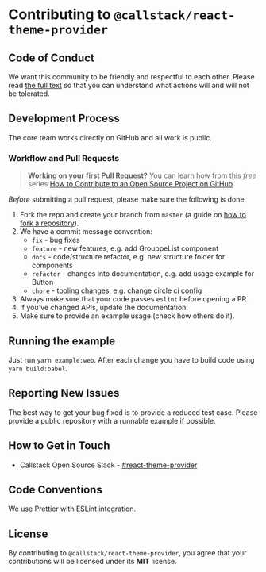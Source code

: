 # Contributing to `@callstack/react-theme-provider`

## Code of Conduct

We want this community to be friendly and respectful to each other. Please read [the full text](/CODE_OF_CONDUCT.md) so that you can understand what actions will and will not be tolerated.

## Development Process

The core team works directly on GitHub and all work is public.

### Workflow and Pull Requests

> **Working on your first Pull Request?** 
You can learn how from this *free* series [How to Contribute to an Open Source Project on GitHub](https://egghead.io/series/how-to-contribute-to-an-open-source-project-on-github)

*Before* submitting a pull request, please make sure the following is done:

1. Fork the repo and create your branch from `master` (a guide on [how to fork a repository](https://help.github.com/articles/fork-a-repo/)).
1. We have a commit message convention:
    - `fix` - bug fixes
    - `feature` -  new features, e.g. add GrouppeList component
    - `docs` - code/structure refactor, e.g. new structure folder for components
    - `refactor` - changes into documentation, e.g. add usage example for Button
    - `chore` - tooling changes, e.g. change circle ci config
1. Always make sure that your code passes `eslint` before opening a PR.
1. If you've changed APIs, update the documentation.  
1. Make sure to provide an example usage (check how others do it).

## Running the example

Just run `yarn example:web`.
After each change you have to build code using `yarn build:babel`.

## Reporting New Issues

The best way to get your bug fixed is to provide a reduced test case. Please provide a public repository with a runnable example if possible.

## How to Get in Touch

* Callstack Open Source Slack - [#react-theme-provider](https://slack.callstack.com/)

## Code Conventions

We use Prettier with ESLint integration.

## License

By contributing to `@callstack/react-theme-provider`, you agree that your contributions will be licensed under its **MIT** license.